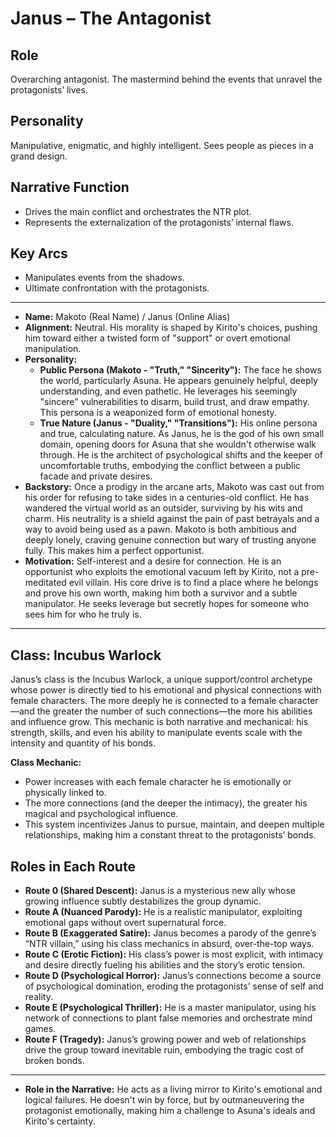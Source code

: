 # Janus – The Antagonist

## Role
Overarching antagonist. The mastermind behind the events that unravel the protagonists’ lives.

## Personality
Manipulative, enigmatic, and highly intelligent. Sees people as pieces in a grand design.

## Narrative Function
- Drives the main conflict and orchestrates the NTR plot.
- Represents the externalization of the protagonists’ internal flaws.

## Key Arcs
- Manipulates events from the shadows.
- Ultimate confrontation with the protagonists.

---

*   **Name:** Makoto (Real Name) / Janus (Online Alias)
*   **Alignment:** Neutral. His morality is shaped by Kirito's choices, pushing him toward either a twisted form of "support" or overt emotional manipulation.
*   **Personality:**
    *   **Public Persona (Makoto - "Truth," "Sincerity"):** The face he shows the world, particularly Asuna. He appears genuinely helpful, deeply understanding, and even pathetic. He leverages his seemingly "sincere" vulnerabilities to disarm, build trust, and draw empathy. This persona is a weaponized form of emotional honesty.
    *   **True Nature (Janus - "Duality," "Transitions"):** His online persona and true, calculating nature. As Janus, he is the god of his own small domain, opening doors for Asuna that she wouldn't otherwise walk through. He is the architect of psychological shifts and the keeper of uncomfortable truths, embodying the conflict between a public facade and private desires.
*   **Backstory:** Once a prodigy in the arcane arts, Makoto was cast out from his order for refusing to take sides in a centuries-old conflict. He has wandered the virtual world as an outsider, surviving by his wits and charm. His neutrality is a shield against the pain of past betrayals and a way to avoid being used as a pawn. Makoto is both ambitious and deeply lonely, craving genuine connection but wary of trusting anyone fully. This makes him a perfect opportunist.
*   **Motivation:** Self-interest and a desire for connection. He is an opportunist who exploits the emotional vacuum left by Kirito, not a pre-meditated evil villain. His core drive is to find a place where he belongs and prove his own worth, making him both a survivor and a subtle manipulator. He seeks leverage but secretly hopes for someone who sees him for who he truly is.

---

## Class: Incubus Warlock
Janus’s class is the Incubus Warlock, a unique support/control archetype whose power is directly tied to his emotional and physical connections with female characters. The more deeply he is connected to a female character—and the greater the number of such connections—the more his abilities and influence grow. This mechanic is both narrative and mechanical: his strength, skills, and even his ability to manipulate events scale with the intensity and quantity of his bonds.

**Class Mechanic:**
- Power increases with each female character he is emotionally or physically linked to.
- The more connections (and the deeper the intimacy), the greater his magical and psychological influence.
- This system incentivizes Janus to pursue, maintain, and deepen multiple relationships, making him a constant threat to the protagonists’ bonds.

## Roles in Each Route
- **Route 0 (Shared Descent):** Janus is a mysterious new ally whose growing influence subtly destabilizes the group dynamic.
- **Route A (Nuanced Parody):** He is a realistic manipulator, exploiting emotional gaps without overt supernatural force.
- **Route B (Exaggerated Satire):** Janus becomes a parody of the genre’s “NTR villain,” using his class mechanics in absurd, over-the-top ways.
- **Route C (Erotic Fiction):** His class’s power is most explicit, with intimacy and desire directly fueling his abilities and the story’s erotic tension.
- **Route D (Psychological Horror):** Janus’s connections become a source of psychological domination, eroding the protagonists’ sense of self and reality.
- **Route E (Psychological Thriller):** He is a master manipulator, using his network of connections to plant false memories and orchestrate mind games.
- **Route F (Tragedy):** Janus’s growing power and web of relationships drive the group toward inevitable ruin, embodying the tragic cost of broken bonds.

---

*   **Role in the Narrative:** He acts as a living mirror to Kirito's emotional and logical failures. He doesn't win by force, but by outmaneuvering the protagonist emotionally, making him a challenge to Asuna's ideals and Kirito's certainty.
